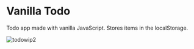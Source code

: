 # Vanilla Todo #

Todo app made with vanilla JavaScript. Stores items in the localStorage.

![todowip2](https://user-images.githubusercontent.com/2076853/39959714-67842c20-561e-11e8-8546-daefbd8bda58.jpg)
